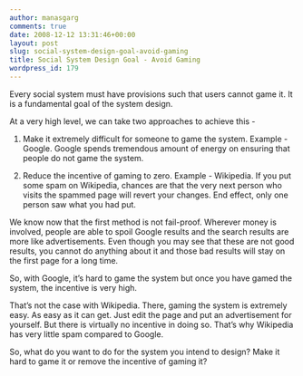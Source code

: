 ```yaml
---
author: manasgarg
comments: true
date: 2008-12-12 13:31:46+00:00
layout: post
slug: social-system-design-goal-avoid-gaming
title: Social System Design Goal - Avoid Gaming
wordpress_id: 179
---
```


Every social system must have provisions such that users cannot game it. It is a fundamental goal of the system design.

At a very high level, we can take two approaches to achieve this -

1. Make it extremely difficult for someone to game the system. Example - Google. Google spends tremendous amount of energy on ensuring that people do not game the system.

2. Reduce the incentive of gaming to zero. Example - Wikipedia. If you put some spam on Wikipedia, chances are that the very next person who visits the spammed page will revert your changes. End effect, only one person saw what you had put.

We know now that the first method is not fail-proof. Wherever money is involved, people are able to spoil Google results and the search results are more like advertisements. Even though you may see that these are not good results, you cannot do anything about it and those bad results will stay on the first page for a long time.

So, with Google, it’s hard to game the system but once you have gamed the system, the incentive is very high.

That’s not the case with Wikipedia. There, gaming the system is extremely easy. As easy as it can get. Just edit the page and put an advertisement for yourself. But there is virtually no incentive in doing so. That’s why Wikipedia has very little spam compared to Google.

So, what do you want to do for the system you intend to design? Make it hard to game it or remove the incentive of gaming it?


